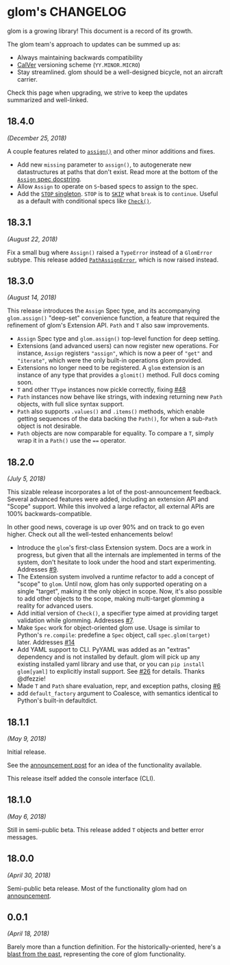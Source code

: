 glom's CHANGELOG
================

glom is a growing library! This document is a record of its growth.

The glom team's approach to updates can be summed up as:

* Always maintaining backwards compatibility
* [CalVer](https://calver.org) versioning scheme (`YY.MINOR.MICRO`)
* Stay streamlined. glom should be a well-designed bicycle, not an
  aircraft carrier.

Check this page when upgrading, we strive to keep the updates
summarized and well-linked.

18.4.0
------
*(December 25, 2018)*

A couple features related to
[`assign()`](https://glom.readthedocs.io/en/latest/api.html#glom.assign)
and other minor additions and fixes.

* Add new `missing` parameter to `assign()`, to autogenerate new
  datastructures at paths that don't exist. Read more at the bottom of
  the [`Assign` spec docstring](https://glom.readthedocs.io/en/latest/api.html#glom.Assign).
* Allow `Assign` to operate on `S`-based specs to assign to the spec.
* Add the [`STOP` singleton](https://glom.readthedocs.io/en/latest/api.html#glom.STOP).
  `STOP` is to [`SKIP`](https://glom.readthedocs.io/en/latest/api.html#glom.SKIP)
  what `break` is to `continue`. Useful as a default with conditional specs like
  [`Check()`](https://glom.readthedocs.io/en/latest/api.html#validation-with-check).

18.3.1
------

*(August 22, 2018)*

Fix a small bug where `Assign()` raised a `TypeError` instead of a
`GlomError` subtype. This release added
[`PathAssignError`](https://glom.readthedocs.io/en/latest/api.html#glom.PathAssignError),
which is now raised instead.

18.3.0
------
*(August 14, 2018)*

This release introduces the `Assign` Spec type, and its accompanying
`glom.assign()` "deep-set" convenience function, a feature that
required the refinement of glom's Extension API. `Path` and `T` also
saw improvements.

* `Assign` Spec type and `glom.assign()` top-level function for deep setting.
* Extensions (and advanced users) can now register new operations. For
  instance, `Assign` registers `"assign"`, which is now a peer of
  `"get"` and `"iterate"`, which were the only built-in operations
  glom provided.
* Extensions no longer need to be registered. A `glom` extension is an
  instance of any type that provides a `glomit()` method. Full docs
  coming soon.
* `T` and other `TType` instances now pickle correctly, fixing [#48][i48]
* `Path` instances now behave like strings, with indexing returning
  new `Path` objects, with full slice syntax support.
* `Path` also supports `.values()` and `.items()` methods, which
  enable getting sequences of the data backing the `Path()`, for when
  a sub-`Path` object is not desirable.
* `Path` objects are now comparable for equality. To compare a `T`,
  simply wrap it in a `Path()` use the `==` operator.

[i48]: https://github.com/mahmoud/glom/issues/48

18.2.0
------
*(July 5, 2018)*

This sizable release incorporates a lot of the post-announcement
feedback. Several advanced features were added, including an extension
API and "Scope" support. While this involved a large refactor, all
external APIs are 100% backwards-compatible.

In other good news, coverage is up over 90% and on track to go even
higher. Check out all the well-tested enhancements below!

* Introduce the `glom`'s first-class Extension system. Docs are a work
  in progress, but given that all the internals are implemented in
  terms of the system, don't hesitate to look under the hood and start
  experimenting. Addresses [#9][i9].
* The Extension system involved a runtime refactor to add a concept of
  "scope" to `glom`. Until now, glom has only supported operating on a
  single "target", making it the only object in scope. Now, it's also
  possible to add other objects to the scope, making multi-target
  glomming a reality for advanced users.
* Add initial version of `Check()`, a specifier type aimed at
  providing target validation while glomming. Addresses [#7][i7].
* Make `Spec` work for object-oriented glom use. Usage is similar to
  Python's `re.compile`: predefine a `Spec` object, call
  `spec.glom(target)` later. Addresses [#14][i14]
* Add YAML support to CLI. PyYAML was added as an "extras" dependency
  and is not installed by default. glom will pick up any existing
  installed yaml library and use that, or you can `pip install
  glom[yaml]` to explicitly install support. See [#26][i26] for
  details. Thanks @dfezzie!
* Made `T` and `Path` share evaluation, repr, and exception paths, closing [#6][i6]
* add `default_factory` argument to Coalesce, with semantics identical
  to Python's built-in defaultdict.

[i6]: https://github.com/mahmoud/glom/issues/6
[i7]: https://github.com/mahmoud/glom/issues/7
[i9]: https://github.com/mahmoud/glom/issues/9
[i14]: https://github.com/mahmoud/glom/issues/14
[i26]: https://github.com/mahmoud/glom/issues/26

18.1.1
------
*(May 9, 2018)*

Initial release.

See the [announcement post][initial_announce] for an idea of the
functionality available.

This release itself added the console interface (CLI).

18.1.0
------
*(May 6, 2018)*

Still in semi-public beta. This release added `T` objects and better
error messages.


18.0.0
------
*(April 30, 2018)*

Semi-public beta release. Most of the functionality glom had on
[announcement][initial_announce].

[initial_announce]: https://sedimental.org/glom_restructured_data.html

0.0.1
-----
*(April 18, 2018)*

Barely more than a function definition. For the historically-oriented,
here's a [blast from the
past](https://github.com/mahmoud/glom/blob/186757b47af3d33901df4bf715874b5f3c781d8f/glom/__init__.py#L74-L91),
representing the core of glom functionality.
